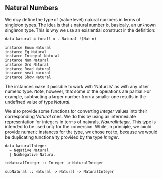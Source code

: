 ## Natural Numbers


We may define the type of (value level) natural numbers in terms of singleton types.
The idea is that a natural number is, basically, an unknown singleton type.
This is why we use an existential construct in the definition:

```wiki
data Natural = forall n . Natural !(Nat n)

instance Enum Natural	 
instance Eq Natural	 
instance Integral Natural	 
instance Num Natural	 
instance Ord Natural	 
instance Read Natural	 
instance Real Natural	 
instance Show Natural	 
```


The instances make it possible to work with 'Naturals' as with any other numeric type.
Note, however, that some of the operations are partial.
For example, subtracting a larger number from a smaller one results in the undefined value of type *Natural*.


We also provide some functions for converting *Integer* values into their corresponding *Natural* ones.
We do this by using an intermediate representation for integers in terms of naturals, *NaturalInteger*.  This type
is intended to be used only for the conversion.  While, in principle, we could provide numeric instances for the type,
we chose not to, because we would be duplicating functionality provided by the type *Integer*.

```wiki
data NaturalInteger
  = Negative Natural
  | NonNegative Natural

toNaturalInteger :: Integer -> NaturalInteger

subNatural :: Natural -> Natural -> NaturalInteger
```